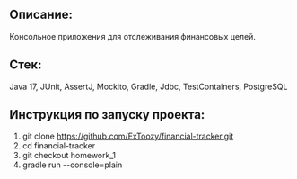 ## Описание:

Консольное приложения для отслеживания финансовых целей.

## Стек:

Java 17, JUnit, AssertJ, Mockito, Gradle, Jdbc, TestContainers, PostgreSQL

## Инструкция по запуску проекта:

1. git clone https://github.com/ExToozy/financial-tracker.git
2. cd financial-tracker
3. git checkout homework_1
4. gradle run --console=plain